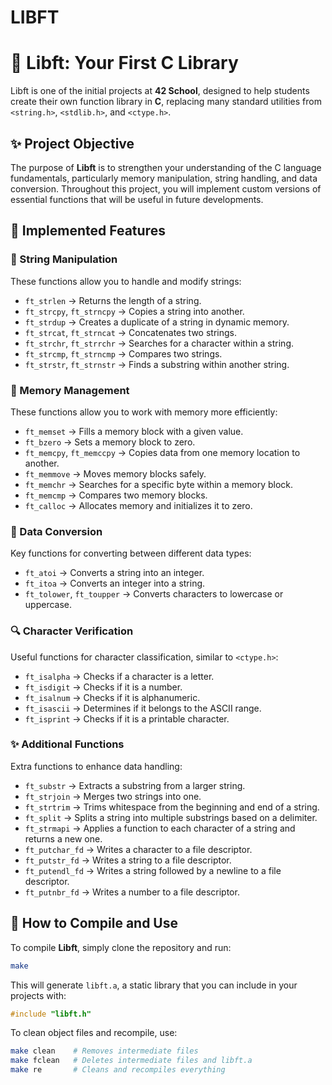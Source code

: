 # LIBFT

# 📘 Libft: Your First C Library
Libft is one of the initial projects at **42 School**, designed to help students create their own function library in **C**, replacing many standard utilities from `<string.h>`, `<stdlib.h>`, and `<ctype.h>`.

## ✨ Project Objective
The purpose of **Libft** is to strengthen your understanding of the C language fundamentals, particularly memory manipulation, string handling, and data conversion. Throughout this project, you will implement custom versions of essential functions that will be useful in future developments.

## 🔧 Implemented Features

### 📏 String Manipulation
These functions allow you to handle and modify strings:

- `ft_strlen` → Returns the length of a string.
- `ft_strcpy`, `ft_strncpy` → Copies a string into another.
- `ft_strdup` → Creates a duplicate of a string in dynamic memory.
- `ft_strcat`, `ft_strncat` → Concatenates two strings.
- `ft_strchr`, `ft_strrchr` → Searches for a character within a string.
- `ft_strcmp`, `ft_strncmp` → Compares two strings.
- `ft_strstr`, `ft_strnstr` → Finds a substring within another string.

### 💾 Memory Management
These functions allow you to work with memory more efficiently:

- `ft_memset` → Fills a memory block with a given value.
- `ft_bzero` → Sets a memory block to zero.
- `ft_memcpy`, `ft_memccpy` → Copies data from one memory location to another.
- `ft_memmove` → Moves memory blocks safely.
- `ft_memchr` → Searches for a specific byte within a memory block.
- `ft_memcmp` → Compares two memory blocks.
- `ft_calloc` → Allocates memory and initializes it to zero.

### 🔄 Data Conversion
Key functions for converting between different data types:

- `ft_atoi` → Converts a string into an integer.
- `ft_itoa` → Converts an integer into a string.
- `ft_tolower`, `ft_toupper` → Converts characters to lowercase or uppercase.

### 🔍 Character Verification
Useful functions for character classification, similar to `<ctype.h>`:

- `ft_isalpha` → Checks if a character is a letter.
- `ft_isdigit` → Checks if it is a number.
- `ft_isalnum` → Checks if it is alphanumeric.
- `ft_isascii` → Determines if it belongs to the ASCII range.
- `ft_isprint` → Checks if it is a printable character.

### ✨ Additional Functions
Extra functions to enhance data handling:

- `ft_substr` → Extracts a substring from a larger string.
- `ft_strjoin` → Merges two strings into one.
- `ft_strtrim` → Trims whitespace from the beginning and end of a string.
- `ft_split` → Splits a string into multiple substrings based on a delimiter.
- `ft_strmapi` → Applies a function to each character of a string and returns a new one.
- `ft_putchar_fd` → Writes a character to a file descriptor.
- `ft_putstr_fd` → Writes a string to a file descriptor.
- `ft_putendl_fd` → Writes a string followed by a newline to a file descriptor.
- `ft_putnbr_fd` → Writes a number to a file descriptor.

## 🚀 How to Compile and Use
To compile **Libft**, simply clone the repository and run:

```bash
make
```

This will generate `libft.a`, a static library that you can include in your projects with:

```c
#include "libft.h"
```

To clean object files and recompile, use:

```bash
make clean    # Removes intermediate files
make fclean   # Deletes intermediate files and libft.a
make re       # Cleans and recompiles everything
```

